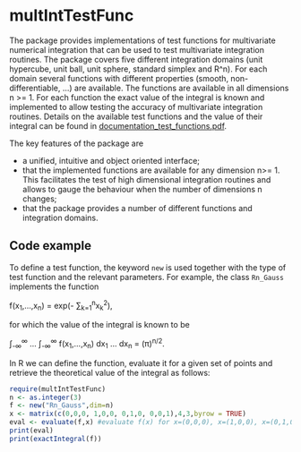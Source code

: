 # multIntTestFunc
The package provides implementations of test functions for multivariate numerical integration that can be used to test multivariate integration routines.
The package covers five different integration domains (unit hypercube, unit ball, unit sphere, standard simplex and R^n).
For each domain several functions with different properties (smooth, non-differentiable, ...) are available. The functions are available in all dimensions n >= 1.
For each function the exact value of the integral is known and implemented to allow testing the accuracy of multivariate integration routines.
Details on the available test functions and the value of their integral can be found in <a href="documentation_test_functions.pdf">documentation_test_functions.pdf</a>.

The key features of the package are
- a unified, intuitive and object oriented interface;
- that the implemented functions are available for any dimension n>= 1. This facilitates the test of high dimensional integration routines and allows to gauge the behaviour when the number of dimensions n changes;
- that the package provides a number of different functions and integration domains.

## Code example
To define a test function, the keyword `new` is used together with the type of test function and the relevant parameters.
For example, the class `Rn_Gauss` implements the function

f(x<sub>1</sub>,...,x<sub>n</sub>) = exp(- &sum;<sub>k=1</sub><sup>n</sup>x<sub>k</sub><sup>2</sup>),

for which the value of the integral is known to be
 
&int;<sub>-&infin;</sub><sup>&infin;</sup> ... &int;<sub>-&infin;</sub><sup>&infin;</sup> f(x<sub>1</sub>,...,x<sub>n</sub>) dx<sub>1</sub> ... dx<sub>n</sub> = (&pi;)<sup>n/2</sup>.

In R we can define the function, evaluate it for a given set of points and retrieve the theoretical value of the integral as follows: 
```r
require(multIntTestFunc)
n <- as.integer(3)
f <- new("Rn_Gauss",dim=n)
x <- matrix(c(0,0,0, 1,0,0, 0,1,0, 0,0,1),4,3,byrow = TRUE)
eval <- evaluate(f,x) #evaluate f(x) for x=(0,0,0), x=(1,0,0), x=(0,1,0) and x=(0,0,1)
print(eval)
print(exactIntegral(f))
```
